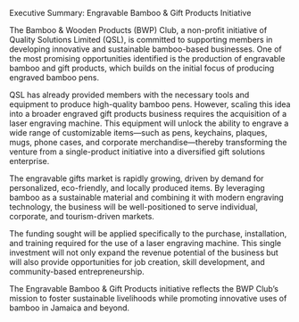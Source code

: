 
Executive Summary: Engravable Bamboo & Gift Products Initiative

The Bamboo & Wooden Products (BWP) Club, a non-profit initiative of Quality Solutions Limited (QSL), is committed to supporting members in developing innovative and sustainable bamboo-based businesses. One of the most promising opportunities identified is the production of engravable bamboo and gift products, which builds on the initial focus of producing engraved bamboo pens.

QSL has already provided members with the necessary tools and equipment to produce high-quality bamboo pens. However, scaling this idea into a broader engraved gift products business requires the acquisition of a laser engraving machine. This equipment will unlock the ability to engrave a wide range of customizable items—such as pens, keychains, plaques, mugs, phone cases, and corporate merchandise—thereby transforming the venture from a single-product initiative into a diversified gift solutions enterprise.

The engravable gifts market is rapidly growing, driven by demand for personalized, eco-friendly, and locally produced items. By leveraging bamboo as a sustainable material and combining it with modern engraving technology, the business will be well-positioned to serve individual, corporate, and tourism-driven markets.

The funding sought will be applied specifically to the purchase, installation, and training required for the use of a laser engraving machine. This single investment will not only expand the revenue potential of the business but will also provide opportunities for job creation, skill development, and community-based entrepreneurship.

The Engravable Bamboo & Gift Products initiative reflects the BWP Club’s mission to foster sustainable livelihoods while promoting innovative uses of bamboo in Jamaica and beyond.


